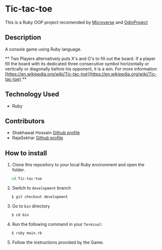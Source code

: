 # Tic-tac-toe
This is a Ruby OOP project recomended by [Microverse](https://www.microverse.org/) and [OdinProject](https://www.theodinproject.com/courses/ruby-programming/lessons/oop) 
## Description
A console game using Ruby language. 

** Two Players alternatively puts X's and O's to fill out the board. If a player fill the board with its dedicated three consecutive symbol horizontally or vertically or diagonally before his opponent, it is a win. For more information [https://en.wikipedia.org/wiki/Tic-tac-toe](https://en.wikipedia.org/wiki/Tic-tac-toe) **

## Technology Used
<ul>
<li>Ruby</li>
</ul>

## Contributors

 - Shakhawat Hossain [Github profile](https://github.com/shshamim63) 
 - RajaSekhar [Github profile](https://github.com/IBTechRaj)

## How to install

1. Clone this repository to your local Ruby environment and open the folder.
```bash
   cd Tic-tac-toe
```
2. Switch to `development` branch
```bash
   $ git checkout development
```
3. Go to `bin` directory
```bash
   $ cd bin
```
4. Run the following command in your `Terminal`:
```bash
   $ ruby main.rb
```
5. Follow the instructions provided by the Game.